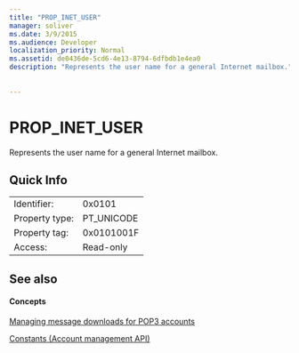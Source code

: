 ```yaml
---
title: "PROP_INET_USER"
manager: soliver
ms.date: 3/9/2015
ms.audience: Developer
localization_priority: Normal
ms.assetid: de0436de-5cd6-4e13-8794-6dfbdb1e4ea0
description: "Represents the user name for a general Internet mailbox."
 
 
---
```


# PROP_INET_USER

Represents the user name for a general Internet mailbox.
  
## Quick Info

|||
|:-----|:-----|
|Identifier:  <br/> |0x0101  <br/> |
|Property type:  <br/> |PT_UNICODE  <br/> |
|Property tag:  <br/> |0x0101001F  <br/> |
|Access:  <br/> |Read-only  <br/> |
   
## See also

#### Concepts

[Managing message downloads for POP3 accounts](managing-message-downloads-for-pop3-accounts.md)
  
[Constants (Account management API)](constants-account-management-api.md)

